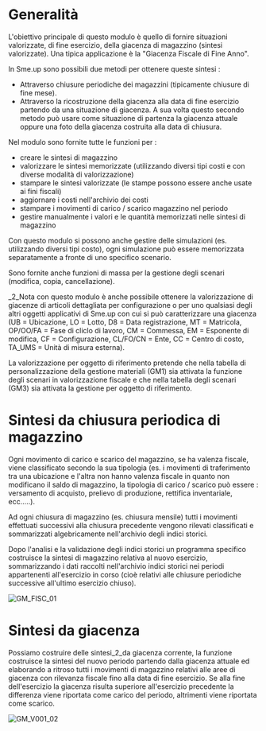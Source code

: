 #  Generalità
L'obiettivo principale di questo modulo è quello di fornire situazioni valorizzate, di fine esercizio, della giacenza di magazzino (sintesi valorizzate). Una tipica applicazione è la "Giacenza Fiscale di Fine Anno".

In Sme.up sono possibili due metodi per ottenere queste sintesi : 

- Attraverso chiusure periodiche dei magazzini (tipicamente chiusure di fine mese).
- Attraverso la ricostruzione della giacenza alla data di fine esercizio partendo da una situazione di giacenza. A sua volta questo secondo metodo può usare come situazione di partenza la giacenza attuale oppure una foto della giacenza costruita alla data di chiusura.

Nel modulo sono fornite tutte le funzioni per : 

- creare le sintesi di magazzino
- valorizzare le sintesi memorizzate (utilizzando diversi tipi costi e con diverse modalità di valorizzazione)
- stampare le sintesi valorizzate (le stampe possono essere anche usate ai fini fiscali)
- aggiornare i costi nell'archivio dei costi
- stampare i movimenti di carico / scarico magazzino nel periodo
- gestire manualmente i valori e le quantità memorizzati nelle sintesi di magazzino

Con questo modulo si possono anche gestire delle simulazioni (es. utilizzando diversi tipi costo), ogni simulazione può essere memorizzata separatamente a fronte di uno specifico scenario.

Sono fornite anche funzioni di massa per la gestione degli scenari (modifica, copia, cancellazione).

_2_Nota con questo modulo è anche possibile ottenere la valorizzazione di giacenze di articoli dettagliata per configurazione o per uno qualsiasi degli altri oggetti applicativi di Sme.up con cui si può caratterizzare una giacenza (UB = Ubicazione, LO = Lotto, D8 = Data registrazione, MT = Matricola, OP/OO/FA = Fase di cliclo di lavoro, CM = Commessa, EM =  Esponente di modifica, CF = Configurazione, CL/FO/CN = Ente, CC = Centro di costo, TA_UMS = Unità di misura esterna).

La valorizzazione per oggetto di riferimento pretende che nella tabella di personalizzazione della gestione materiali (GM1) sia attivata la funzione degli scenari in valorizzazione fiscale e che nella tabella degli scenari (GM3) sia attivata la gestione per oggetto di riferimento.

# Sintesi da chiusura periodica di magazzino
Ogni movimento di carico e scarico del magazzino, se ha valenza fiscale, viene classificato secondo la sua tipologia (es. i movimenti di traferimento tra una ubicazione e l'altra non hanno valenza fiscale in quanto non modificano il saldo di magazzino, la tipologia di carico / scarico può essere :  versamento di acquisto, prelievo di produzione, rettifica inventariale, ecc.....).

Ad ogni chiusura di magazzino (es. chiusura mensile) tutti i movimenti effettuati successivi alla chiusura precedente vengono rilevati classificati e sommarizzati algebricamente nell'archivio degli indici storici.

Dopo l'analisi e la validazione degli indici storici un programma specifico costruisce la sintesi di magazzino relativa al nuovo esercizio, sommarizzando i dati raccolti nell'archivio indici storici nei periodi appartenenti all'esercizio in corso (cioè relativi alle chiusure periodiche successive all'ultimo esercizio chiuso).

![GM_FISC_01](http://localhost:3000/immagini/MBDOC_OPE-GMFISC01/GM_FISC_01.png)
# Sintesi da giacenza
Possiamo costruire delle sintesi_2_da giacenza corrente, la funzione costruisce la sintesi del nuovo periodo partendo dalla giacenza attuale ed elaborando a ritroso tutti i movimenti di magazzino relativi alle aree di giacenza con rilevanza fiscale fino alla data di fine esercizio. Se alla fine dell'esercizio la giacenza risulta superiore all'esercizio precedente la differenza viene riportata come carico del periodo, altrimenti viene riportata come scarico.

![GM_V001_02](http://localhost:3000/immagini/MBDOC_OPE-GMFISC01/GM_V001_02.png)